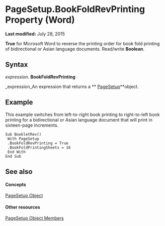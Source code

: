 
# PageSetup.BookFoldRevPrinting Property (Word)

 **Last modified:** July 28, 2015

 **True** for Microsoft Word to reverse the printing order for book fold printing of bidirectional or Asian language documents. Read/write **Boolean**.

## Syntax

 _expression_. **BookFoldRevPrinting**

 _expression_An expression that returns a  ** [PageSetup](1879d601-80ad-4fc0-1a87-92e999b59f88.md)**object.


## Example

This example switches from left-to-right book printing to right-to-left book printing for a bidirectional or Asian language document that will print in sixteen-page increments.


```
Sub BookletRev() 
 With PageSetup 
 .BookFoldRevPrinting = True 
 .BookFoldPrintingSheets = 16 
 End With 
End Sub
```


## See also


#### Concepts


 [PageSetup Object](1879d601-80ad-4fc0-1a87-92e999b59f88.md)
#### Other resources


 [PageSetup Object Members](9ff8b896-933b-1a19-19d5-5e5d87aab1b5.md)
